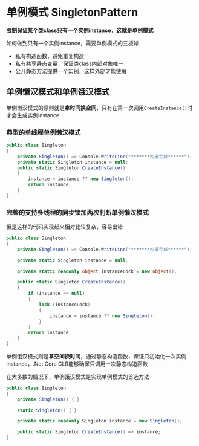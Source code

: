 # 单例模式 SingletonPattern #

**强制保证某个类class只有一个实例instance，这就是单例模式**

如何做到只有一个实例instance，需要单例模式的三板斧
* 私有构造函数，避免重复构造
* 私有共享静态变量，保证类class内部对象唯一
* 公开静态方法提供一个实例，这样外部才能使用

## 单例懒汉模式和单例饿汉模式 ##

单例懒汉模式的原则就是**拿时间换空间**，只有在第一次调用`CreateInstance()`时才会生成实例instance

### 典型的单线程单例懒汉模式 ###

```csharp
public class Singleton
{
    private Singleton() => Console.WriteLine("*******构造完成******");
    private static Singleton instance = null;
    public static Singleton CreateInstance()
    {
        instance = instance ?? new Singleton();
        return instance;
    }
}
```

### 完整的支持多线程的同步锁加两次判断单例懒汉模式 ###

但是这样的代码实现起来相对比较复杂，容易出错


```csharp
public class Singleton
{
    private Singleton() => Console.WriteLine("*******构造完成******");

    private static Singleton instance = null;

    private static readonly object instanceLock = new object();

    public static Singleton CreateInstance()
    {
        if (instance == null)
        {
            lock (instanceLock)
            {
                instance = instance ?? new Singleton();
            }
        }
        return instance;
    }
}
```

单例饿汉模式则是**拿空间换时间**，通过静态构造函数，保证只初始化一次实例instance，.Net Core CLR能够确保只调用一次静态构造函数

在大多数的情况下，单例饿汉模式是实现单例模式的首选方法

```csharp
public class Singleton
{
    private Singleton() { }

    static Singleton() { }

    private static readonly Singleton instance = new Singleton();

    public static Singleton CreateInstance() => instance;
}
```

